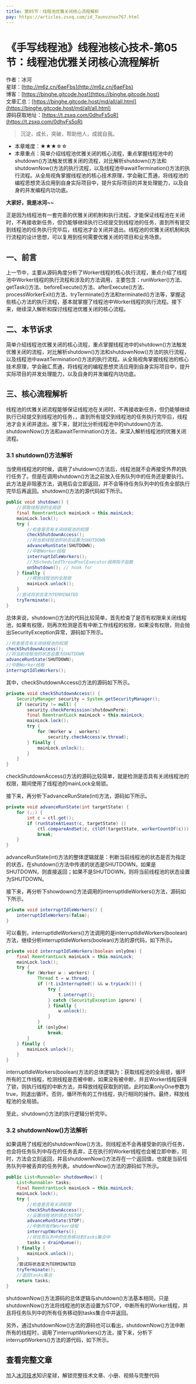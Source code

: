 ```yaml
---
title: 第05节：线程池优雅关闭核心流程解析
pay: https://articles.zsxq.com/id_7aunvznox767.html
---
```


# 《手写线程池》线程池核心技术-第05节：线程池优雅关闭核心流程解析

作者：冰河
<br/>星球：[http://m6z.cn/6aeFbs](http://m6z.cn/6aeFbs)
<br/>博客：[https://binghe.gitcode.host](https://binghe.gitcode.host)
<br/>文章汇总：[https://binghe.gitcode.host/md/all/all.html](https://binghe.gitcode.host/md/all/all.html)
<br/>源码获取地址：[https://t.zsxq.com/0dhvFs5oR](https://t.zsxq.com/0dhvFs5oR)

> 沉淀，成长，突破，帮助他人，成就自我。

* 本章难度：★★★☆☆
* 本章重点：简单介绍线程池优雅关闭的核心流程，重点掌握线程池中的shutdown()方法触发优雅关闭的流程，对比解析shutdown()方法和shutdownNow()方法的执行流程，以及线程池中awaitTermination()方法的执行流程。从全局视角掌握线程池的核心技术原理，学会融汇贯通，将线程池的编程思想灵活应用到自身实际项目中，提升实际项目的并发处理能力，以及自身的并发编程内功功底。

**大家好，我是冰河~~**

正是因为线程池有一套完善的优雅关闭机制和执行流程，才能保证线程池在关闭时，不再接收新任务，但仍能够继续执行已经提交到线程池的任务，直到所有提交到线程池的任务执行完毕后，线程池才会关闭并退出。线程池的优雅关闭机制和执行流程的设计思想，可以复用到任何需要优雅关闭的项目和业务场景。

## 一、前言

上一节中，主要从源码角度分析了Worker线程的核心执行流程，重点介绍了线程池中Worker线程的执行流程和涉及的方法调用，主要包含：runWorker()方法、getTask()方法、beforeExecute()方法、afterExecute()方法、processWorkerExit()方法、tryTerminate()方法和terminated()方法等，掌握这些核心方法的执行流程，基本就掌握了线程池中Worker线程的执行流程。接下来，继续深入解析和探讨线程池优雅关闭的核心流程。

## 二、本节诉求

简单介绍线程池优雅关闭的核心流程，重点掌握线程池中的shutdown()方法触发优雅关闭的流程，对比解析shutdown()方法和shutdownNow()方法的执行流程，以及线程池中awaitTermination()方法的执行流程。从全局视角掌握线程池的核心技术原理，学会融汇贯通，将线程池的编程思想灵活应用到自身实际项目中，提升实际项目的并发处理能力，以及自身的并发编程内功功底。

## 三、核心流程解析

线程池的优雅关闭流程能够保证线程池在关闭时，不再接收新任务，但仍能够继续执行已经提交到线程池的任务，，直到所有提交到线程池的任务执行完毕后，线程池才会关闭并退出。接下来，就对比分析线程池中的shutdown()方法、shutdownNow()方法和awaitTermination()方法，来深入解析线程池的优雅关闭流程。

### 3.1 shutdown()方法解析

当使用线程池的时候，调用了shutdown()方法后，线程池就不会再接受外界的执行任务了。但是在调用shutdown()方法之前放入任务队列中的任务还是要执行。此方法是非阻塞方法，调用后会立即返回，并不会等待任务队列中的任务全部执行完毕后再返回。shutdown()方法的源代码如下所示。

```java
public void shutdown() {
	//获取线程池的全局锁
	final ReentrantLock mainLock = this.mainLock;
	mainLock.lock();
	try {
		//检查是否有关闭线程池的权限
		checkShutdownAccess();
		//将当前线程池的状态设置为SHUTDOWN
		advanceRunState(SHUTDOWN);
		//中断Worker线程
		interruptIdleWorkers();
		//为ScheduledThreadPoolExecutor调用钩子函数
		onShutdown(); // hook for 
	} finally {
		//释放线程池的全局锁
		mainLock.unlock();
	}
	//尝试将状态变为TERMINATED
	tryTerminate();
}
```

总体来说，shutdown()方法的代码比较简单，首先检查了是否有权限来关闭线程池，如果有权限，则再次检测是否有中断工作线程的权限，如果没有权限，则会抛出SecurityException异常，源码如下所示。

```java
//检查是否有关闭线程池的权限
checkShutdownAccess();
//将当前线程池的状态设置为SHUTDOWN
advanceRunState(SHUTDOWN);
//中断Worker线程
interruptIdleWorkers();
```

其中，checkShutdownAccess()方法的源码如下所示。

```java
private void checkShutdownAccess() {
	SecurityManager security = System.getSecurityManager();
	if (security != null) {
		security.checkPermission(shutdownPerm);
		final ReentrantLock mainLock = this.mainLock;
		mainLock.lock();
		try {
			for (Worker w : workers)
				security.checkAccess(w.thread);
		} finally {
			mainLock.unlock();
		}
	}
}
```

checkShutdownAccess()方法的源码比较简单，就是检测是否具有关闭线程池的权限，期间使用了线程池的mainLock全局锁。

接下来，再分析下advanceRunState(int)方法，源码如下所示。

```java
private void advanceRunState(int targetState) {
	for (;;) {
		int c = ctl.get();
		if (runStateAtLeast(c, targetState) ||
			ctl.compareAndSet(c, ctlOf(targetState, workerCountOf(c))))
			break;
	}
}
```

advanceRunState(int)方法的整体逻辑就是：判断当前线程池的状态是否为指定的状态，在shutdown()方法中传递的状态是SHUTDOWN，如果是SHUTDOWN，则直接返回；如果不是SHUTDOWN，则将当前线程池的状态设置为SHUTDOWN。

接下来，再分析下showdown()方法调用的interruptIdleWorkers()方法，源码如下所示。

```java
private void interruptIdleWorkers() {
	interruptIdleWorkers(false);
}
```

可以看到，interruptIdleWorkers()方法调用的是interruptIdleWorkers(boolean)方法，继续分析interruptIdleWorkers(boolean)方法的源代码，如下所示。

```java
private void interruptIdleWorkers(boolean onlyOne) {
	final ReentrantLock mainLock = this.mainLock;
	mainLock.lock();
	try {
		for (Worker w : workers) {
			Thread t = w.thread;
			if (!t.isInterrupted() && w.tryLock()) {
				try {
					t.interrupt();
				} catch (SecurityException ignore) {
				} finally {
					w.unlock();
				}
			}
			if (onlyOne)
				break;
		}
	} finally {
		mainLock.unlock();
	}
}
```

interruptIdleWorkers(boolean)方法的总体逻辑为：获取线程池的全局锁，循环所有的工作线程，检测线程是否被中断，如果没有被中断，并且Worker线程获得了锁，则执行线程的中断方法，并释放线程获取到的锁。此时如果onlyOne参数为true，则退出循环。否则，循环所有的工作线程，执行相同的操作。最终，释放线程池的全局锁。

至此，shutdown()方法的执行逻辑分析完毕。

### 3.2 shutdownNow()方法解析

如果调用了线程池的shutdownNow()方法，则线程池不会再接受新的执行任务，也会将任务队列中存在的任务丢弃，正在执行的Worker线程也会被立即中断，同时，方法会立刻返回，并且shutdownNow()方法存在一个返回值，也就是当前任务队列中被丢弃的任务列表。shutdownNow()方法的源码如下所示。

```java
public List<Runnable> shutdownNow() {
	List<Runnable> tasks;
	final ReentrantLock mainLock = this.mainLock;
	mainLock.lock();
	try {
		//检查是否有关闭权限
		checkShutdownAccess();
		//设置线程池的状态为STOP
		advanceRunState(STOP);
		//中断所有的Worker线程
		interruptWorkers();
		//将任务队列中的任务移动到tasks集合中
		tasks = drainQueue();
	} finally {
		mainLock.unlock();
	}
	/尝试将状态变为TERMINATED
	tryTerminate();
	//返回tasks集合
	return tasks;
}
```

shutdownNow()方法源码的总体逻辑与shutdown()方法基本相同，只是shutdownNow()方法将线程池的状态设置为STOP，中断所有的Worker线程，并且将任务队列中的所有任务移动到tasks集合中并返回。

另外，通过shutdownNow()方法的源码也可以看出，shutdownNow()方法中断所有的线程时，调用了interruptWorkers()方法，接下来，分析下interruptWorkers()方法的源代码，如下所示。

## 查看完整文章

加入[冰河技术](https://public.zsxq.com/groups/48848484411888.html)知识星球，解锁完整技术文章、小册、视频与完整代码